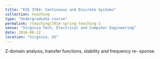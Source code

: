```yaml
---
title: "ECE 3704: Continuous and Discrete Systems"
collection: teaching
type: "Undergraduate course"
permalink: /teaching/2014-spring-teaching-1
venue: "Virginia Tech, Electrical and Computer Engineering"
date: 2016-08-22
location: "Virginia, US"
---
```


Z-domain analysis, transfer functions, stability and frequency re-
sponse.